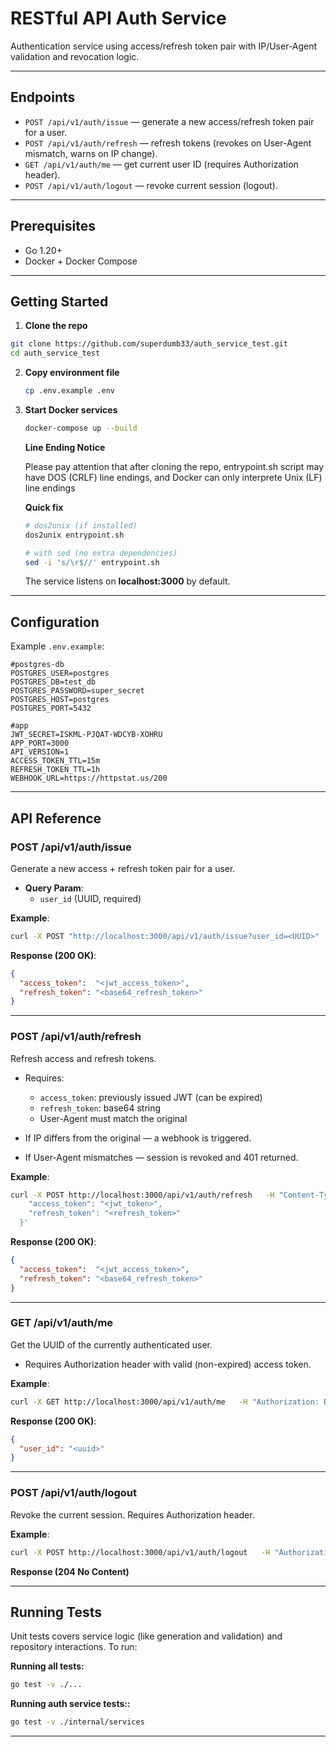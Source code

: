 # RESTful API Auth Service

Authentication service using access/refresh token pair with IP/User-Agent validation and revocation logic.

---

## Endpoints

- `POST /api/v1/auth/issue` — generate a new access/refresh token pair for a user.
- `POST /api/v1/auth/refresh` — refresh tokens (revokes on User-Agent mismatch, warns on IP change).
- `GET /api/v1/auth/me` — get current user ID (requires Authorization header).
- `POST /api/v1/auth/logout` — revoke current session (logout).

---

## Prerequisites

- Go 1.20+
- Docker + Docker Compose

---

## Getting Started

1. **Clone the repo**
   
  ```bash
  git clone https://github.com/superdumb33/auth_service_test.git
  cd auth_service_test
  ```
   
2. **Copy environment file**
   ```bash
   cp .env.example .env
   ```

3. **Start Docker services**
   ```bash
   docker-compose up --build
   ```
   
   **Line Ending Notice**
   
   Please pay attention that after cloning the repo, entrypoint.sh script may have DOS (CRLF) line endings, and Docker can only interprete Unix (LF) line endings
   
   **Quick fix**
   ```bash
   # dos2unix (if installed)
   dos2unix entrypoint.sh

   # with sed (no extra dependencies)
   sed -i 's/\r$//' entrypoint.sh
   ```
   
  
   The service listens on **localhost:3000** by default.

---

## Configuration

Example `.env.example`:

```dotenv
#postgres-db
POSTGRES_USER=postgres
POSTGRES_DB=test_db
POSTGRES_PASSWORD=super_secret
POSTGRES_HOST=postgres
POSTGRES_PORT=5432

#app
JWT_SECRET=ISKML-PJQAT-WDCYB-XOHRU
APP_PORT=3000
API_VERSION=1
ACCESS_TOKEN_TTL=15m
REFRESH_TOKEN_TTL=1h
WEBHOOK_URL=https://httpstat.us/200
```

---
## API Reference

### POST /api/v1/auth/issue

Generate a new access + refresh token pair for a user.

- **Query Param**:
  - `user_id` (UUID, required)

**Example**:

```bash
curl -X POST "http://localhost:3000/api/v1/auth/issue?user_id=<UUID>"
```

**Response (200 OK)**:

```json
{
  "access_token":  "<jwt_access_token>",
  "refresh_token": "<base64_refresh_token>"
}
```

---

### POST /api/v1/auth/refresh

Refresh access and refresh tokens.

- Requires:
  - `access_token`: previously issued JWT (can be expired)
  - `refresh_token`: base64 string
  - User-Agent must match the original

- If IP differs from the original — a webhook is triggered.
- If User-Agent mismatches — session is revoked and 401 returned.

**Example**:

```bash
curl -X POST http://localhost:3000/api/v1/auth/refresh   -H "Content-Type: application/json"   -H "User-Agent: my-browser"   -d '{
    "access_token": "<jwt_token>",
    "refresh_token": "<refresh_token>"
  }'
```

**Response (200 OK)**:

```json
{
  "access_token":  "<jwt_access_token>",
  "refresh_token": "<base64_refresh_token>"
}
```

---

### GET /api/v1/auth/me

Get the UUID of the currently authenticated user.

- Requires Authorization header with valid (non-expired) access token.

**Example**:

```bash
curl -X GET http://localhost:3000/api/v1/auth/me   -H "Authorization: Bearer <jwt_token>"
```

**Response (200 OK)**:

```json
{
  "user_id": "<uuid>"
}
```

---

### POST /api/v1/auth/logout

Revoke the current session. Requires Authorization header.

**Example**:

```bash
curl -X POST http://localhost:3000/api/v1/auth/logout   -H "Authorization: Bearer <jwt_token>"
```

**Response (204 No Content)**

---

## Running Tests

Unit tests covers service logic (like generation and validation) and repository interactions. To run:

**Running all tests:**
```bash
go test -v ./...
```
**Running auth service tests::**
```bash
go test -v ./internal/services
```

---
